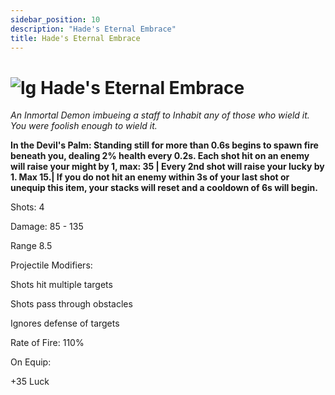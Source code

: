 ```yaml
---
sidebar_position: 10
description: "Hade's Eternal Embrace"
title: Hade's Eternal Embrace
---
```


# ![lg](https://raw.githubusercontent.com/Valor-Inc/Wiki/main/static/img/Tiered%20Bags/Legendary_Bag.png) Hade's Eternal Embrace

<i> An Inmortal Demon imbueing a staff to Inhabit any of those who wield it. You were foolish enough to wield it. </i>

**In the Devil's Palm: Standing still for more than 0.6s begins to spawn fire beneath you, dealing 2% health every 0.2s. Each shot hit on an enemy will raise your might by 1, max: 35 | Every 2nd shot will raise your lucky by 1. Max 15.| If you do not hit an enemy within 3s of your last shot or unequip this item, your stacks will reset and a cooldown of 6s will begin.** 

Shots: 4

Damage: 85 - 135

Range 8.5

Projectile Modifiers:

Shots hit multiple targets

Shots pass through obstacles

Ignores defense of targets

Rate of Fire: 110%

On Equip:

+35 Luck



